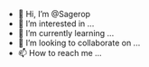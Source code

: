 - 👋 Hi, I’m @Sagerop
- 👀 I’m interested in ...
- 🌱 I’m currently learning ...
- 💞️ I’m looking to collaborate on ...
- 📫 How to reach me ...

<!---
Sagerop/Sagerop is a ✨ special ✨ repository because its `README.md` (this file) appears on your GitHub profile.
You can click the Preview link to take a look at your changes.
--->
